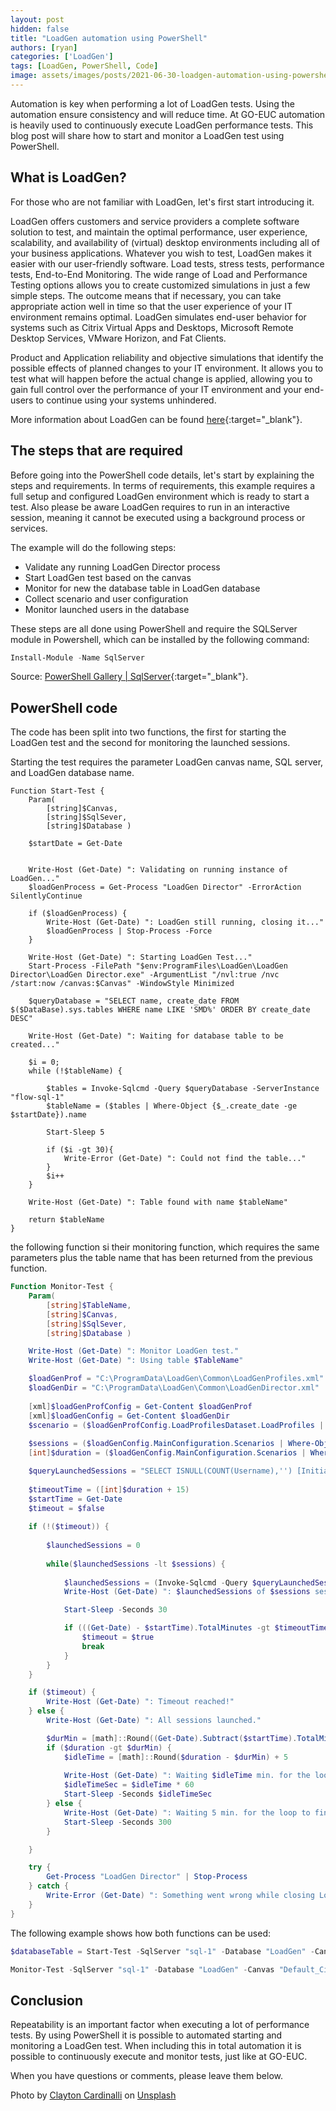 ```yaml
---
layout: post
hidden: false
title: "LoadGen automation using PowerShell"
authors: [ryan]
categories: ['LoadGen']
tags: [LoadGen, PowerShell, Code]
image: assets/images/posts/2021-06-30-loadgen-automation-using-powershell/loadgen-automation-using-powersehll-feature-image.png
---
```

Automation is key when performing a lot of LoadGen tests. Using the automation ensure consistency and will reduce time. At GO-EUC automation is heavily used to continuously execute LoadGen performance tests. This blog post will share how to start and monitor a LoadGen test using PowerShell.

## What is LoadGen?
For those who are not familiar with LoadGen, let's first start introducing it.

LoadGen offers customers and service providers a complete software solution to test, and maintain the optimal performance, user experience, scalability, and availability of (virtual) desktop environments including all of your business applications.
Whatever you wish to test, LoadGen makes it easier with our user-friendly software. Load tests, stress tests, performance tests, End-to-End Monitoring. The wide range of Load and Performance Testing options allows you to create customized simulations in just a few simple steps. The outcome means that if necessary, you can take appropriate action well in time so that the user experience of your IT environment remains optimal. LoadGen simulates end-user behavior for systems such as Citrix Virtual Apps and Desktops, Microsoft Remote Desktop Services, VMware Horizon, and Fat Clients.

Product and Application reliability and objective simulations that identify the possible effects of planned changes to your IT environment. It allows you to test what will happen before the actual change is applied, allowing you to gain full control over the performance of your IT environment and your end-users to continue using your systems unhindered.

More information about LoadGen can be found [here](https://www.loadgen.com/){:target="_blank"}.

## The steps that are required
Before going into the PowerShell code details, let's start by explaining the steps and requirements. In terms of requirements, this example requires a full setup and configured LoadGen environment which is ready to start a test. Also please be aware LoadGen requires to run in an interactive session, meaning it cannot be executed using a background process or services.

The example will do the following steps:

  * Validate any running LoadGen Director process
  * Start LoadGen test based on the canvas
  * Monitor for new the database table in LoadGen database
  * Collect scenario and user configuration
  * Monitor launched users in the database

These steps are all done using PowerShell and require the SQLServer module in Powershell, which can be installed by the following command:

```PowerShell
Install-Module -Name SqlServer
```
Source: [PowerShell Gallery | SqlServer](https://www.powershellgallery.com/packages/Sqlserver){:target="_blank"}.

## PowerShell code
The code has been split into two functions, the first for starting the LoadGen test and the second for monitoring the launched sessions.

Starting the test requires the parameter LoadGen canvas name, SQL server, and LoadGen database name.

```PoweShell
Function Start-Test {
    Param( 
        [string]$Canvas,
        [string]$SqlSever,
        [string]$Database )
    
    $startDate = Get-Date


    Write-Host (Get-Date) ": Validating on running instance of LoadGen..."
    $loadGenProcess = Get-Process "LoadGen Director" -ErrorAction SilentlyContinue

    if ($loadGenProcess) {
        Write-Host (Get-Date) ": LoadGen still running, closing it..."
        $loadGenProcess | Stop-Process -Force
    }
    
    Write-Host (Get-Date) ": Starting LoadGen Test..."
    Start-Process -FilePath "$env:ProgramFiles\LoadGen\LoadGen Director\LoadGen Director.exe" -ArgumentList "/nvl:true /nvc /start:now /canvas:$Canvas" -WindowStyle Minimized

    $queryDatabase = "SELECT name, create_date FROM $($DataBase).sys.tables WHERE name LIKE 'SMD%' ORDER BY create_date DESC"

    Write-Host (Get-Date) ": Waiting for database table to be created..."

    $i = 0;
    while (!$tableName) {

        $tables = Invoke-Sqlcmd -Query $queryDatabase -ServerInstance "flow-sql-1"
        $tableName = ($tables | Where-Object {$_.create_date -ge $startDate}).name

        Start-Sleep 5

        if ($i -gt 30){
            Write-Error (Get-Date) ": Could not find the table..."
        }
        $i++
    }

    Write-Host (Get-Date) ": Table found with name $tableName"

    return $tableName
}
```
the following function si their monitoring function, which requires the same parameters plus the table name that has been returned from the previous function.

```PowerShell
Function Monitor-Test {
    Param( 
        [string]$TableName,
        [string]$Canvas,
        [string]$SqlSever,
        [string]$Database )

    Write-Host (Get-Date) ": Monitor LoadGen test."
    Write-Host (Get-Date) ": Using table $TableName"

    $loadGenProf = "C:\ProgramData\LoadGen\Common\LoadGenProfiles.xml"
    $loadGenDir = "C:\ProgramData\LoadGen\Common\LoadGenDirector.xml"
    
    [xml]$loadGenProfConfig = Get-Content $loadGenProf
    [xml]$loadGenConfig = Get-Content $loadGenDir
    $scenario = ($loadGenProfConfig.LoadProfilesDataset.LoadProfiles | Where-Object {$_.profileName -eq $Canvas }).ActiveScenario
    
    $sessions = ($loadGenConfig.MainConfiguration.Scenarios | Where-Object {$_.Name -eq $scenario}).Sessions
    [int]$duration = ($loadGenConfig.MainConfiguration.Scenarios | Where-Object {$_.Name -eq $scenario}).TotalDuration

    $queryLaunchedSessions = "SELECT ISNULL(COUNT(Username),'') [Initializing] FROM [$Database].[dbo].[$TableName] WHERE Type = 'DenamikInitializing'" 
    
    $timeoutTime = ([int]$duration + 15)
    $startTime = Get-Date
    $timeout = $false
    
    if (!($timeout)) {
        
        $launchedSessions = 0
        
        while($launchedSessions -lt $sessions) {
            
            $launchedSessions = (Invoke-Sqlcmd -Query $queryLaunchedSessions -ServerInstance "flow-sql-1").Initializing
            Write-Host (Get-Date) ": $launchedSessions of $sessions sessions launched."

            Start-Sleep -Seconds 30

            if (((Get-Date) - $startTime).TotalMinutes -gt $timeoutTime) {
                $timeout = $true
                break
            }
        }
    }

    if ($timeout) {
        Write-Host (Get-Date) ": Timeout reached!"
    } else {
        Write-Host (Get-Date) ": All sessions launched."

        $durMin = [math]::Round((Get-Date).Subtract($startTime).TotalMinutes)
        if ($duration -gt $durMin) {
            $idleTime = [math]::Round($duration - $durMin) + 5
            
            Write-Host (Get-Date) ": Waiting $idleTime min. for the loop to finish..."
            $idleTimeSec = $idleTime * 60
            Start-Sleep -Seconds $idleTimeSec  
        } else {
            Write-Host (Get-Date) ": Waiting 5 min. for the loop to finish..."
            Start-Sleep -Seconds 300
        }

    }

    try {
        Get-Process "LoadGen Director" | Stop-Process
    } catch {
        Write-Error (Get-Date) ": Something went wrong while closing LoadGen Director..."
    }
}
```

The following example shows how both functions can be used:

```PowerShell
$databaseTable = Start-Test -SqlServer "sql-1" -Database "LoadGen" -Canvas "Default_Citrix"

Monitor-Test -SqlServer "sql-1" -Database "LoadGen" -Canvas "Default_Citrix" -TableName $databaseTable
```

## Conclusion
Repeatability is an important factor when executing a lot of performance tests. By using PowerShell it is possible to automated starting and monitoring a LoadGen test. When including this in total automation it is possible to continuously execute and monitor tests, just like at GO-EUC.

When you have questions or comments, please leave them below.

Photo by <a href="https://unsplash.com/@clayton_cardinalli?utm_source=unsplash&utm_medium=referral&utm_content=creditCopyText" target="_blank">Clayton Cardinalli</a> on <a href="https://unsplash.com/s/photos/automation?utm_source=unsplash&utm_medium=referral&utm_content=creditCopyText" target="_blank">Unsplash</a>
  